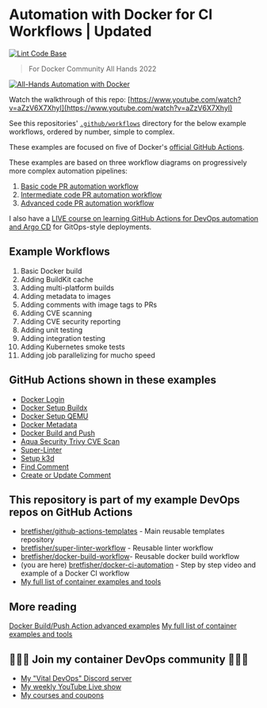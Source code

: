 # Automation with Docker for CI Workflows | Updated

[![Lint Code Base](https://github.com/bretfisher/docker-ci-automation/actions/workflows/call-super-linter.yaml/badge.svg)](https://github.com/bretfisher/docker-ci-automation/actions/workflows/call-super-linter.yaml)

> For Docker Community All Hands 2022

[![All-Hands Automation with Docker](https://user-images.githubusercontent.com/792287/160971371-0ae75c14-1ea4-4a11-82dc-f35f96184fa3.gif)](https://www.youtube.com/watch?v=aZzV6X7XhyI)

Watch the walkthrough of this repo: [https://www.youtube.com/watch?v=aZzV6X7XhyI](https://www.youtube.com/watch?v=aZzV6X7XhyI)

See this repositories' [`.github/workflows`](.github/workflows) directory for the below example workflows, ordered by number, simple to complex.

These examples are focused on five of Docker's [official GitHub Actions](https://github.com/marketplace?type=actions&query=publisher%3Adocker+).

These examples are based on three workflow diagrams on progressively more complex automation pipelines:

1. [Basic code PR automation workflow](diagrams/basic-code-pr.png)
2. [Intermediate code PR automation workflow](diagrams/intermediate-code-pr.png)
3. [Advanced code PR automation workflow](diagrams/advanced-code-pr.png)

I also have a [LIVE course on learning GitHub Actions for DevOps automation and Argo CD](https://bret.courses/autodeploy) for GitOps-style deployments.

## Example Workflows

1. Basic Docker build
2. Adding BuildKit cache
3. Adding multi-platform builds
4. Adding metadata to images
5. Adding comments with image tags to PRs
6. Adding CVE scanning
7. Adding CVE security reporting
8. Adding unit testing
9. Adding integration testing
10. Adding Kubernetes smoke tests
11. Adding job parallelizing for mucho speed

## GitHub Actions shown in these examples

- [Docker Login](https://github.com/marketplace/actions/docker-login)
- [Docker Setup Buildx](https://github.com/marketplace/actions/docker-setup-buildx)
- [Docker Setup QEMU](https://github.com/marketplace/actions/docker-setup-qemu)
- [Docker Metadata](https://github.com/marketplace/actions/docker-metadata-action)
- [Docker Build and Push](https://github.com/marketplace/actions/build-and-push-docker-images)
- [Aqua Security Trivy CVE Scan](https://github.com/marketplace/actions/aqua-security-trivy)
- [Super-Linter](https://github.com/marketplace/actions/super-linter)
- [Setup k3d](https://github.com/marketplace/actions/absaoss-k3d-action)
- [Find Comment](https://github.com/marketplace/actions/find-comment)
- [Create or Update Comment](https://github.com/marketplace/actions/create-or-update-comment)

## This repository is part of my example DevOps repos on GitHub Actions

- [bretfisher/github-actions-templates](https://github.com/BretFisher/github-actions-templates) - Main reusable templates repository
- [bretfisher/super-linter-workflow](https://github.com/BretFisher/super-linter-workflow) - Reusable linter workflow
- [bretfisher/docker-build-workflow](https://github.com/BretFisher/docker-build-workflow)- Reusable docker build workflow
- (you are here) [bretfisher/docker-ci-automation](https://github.com/BretFisher/docker-ci-automation) - Step by step video and example of a Docker CI workflow
- [My full list of container examples and tools](https://github.com/bretfisher)

## More reading

[Docker Build/Push Action advanced examples](https://github.com/docker/build-push-action/tree/master/docs/advanced)
[My full list of container examples and tools](https://github.com/bretfisher)

## 🎉🎉🎉 Join my container DevOps community 🎉🎉🎉

- [My "Vital DevOps" Discord server](https://devops.fan)
- [My weekly YouTube Live show](https://bret.live)
- [My courses and coupons](https://www.bretfisher.com/courses)
